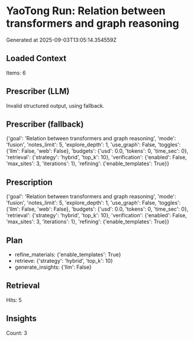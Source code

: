 # YaoTong Run: Relation between transformers and graph reasoning
Generated at 2025-09-03T13:05:14.354559Z

## Loaded Context
Items: 6

## Prescriber (LLM)
Invalid structured output, using fallback.

## Prescriber (fallback)
{'goal': 'Relation between transformers and graph reasoning', 'mode': 'fusion', 'notes_limit': 5, 'explore_depth': 1, 'use_graph': False, 'toggles': {'llm': False, 'web': False}, 'budgets': {'usd': 0.0, 'tokens': 0, 'time_sec': 0}, 'retrieval': {'strategy': 'hybrid', 'top_k': 10}, 'verification': {'enabled': False, 'max_sites': 3, 'iterations': 1}, 'refining': {'enable_templates': True}}

## Prescription
{'goal': 'Relation between transformers and graph reasoning', 'mode': 'fusion', 'notes_limit': 5, 'explore_depth': 1, 'use_graph': False, 'toggles': {'llm': False, 'web': False}, 'budgets': {'usd': 0.0, 'tokens': 0, 'time_sec': 0}, 'retrieval': {'strategy': 'hybrid', 'top_k': 10}, 'verification': {'enabled': False, 'max_sites': 3, 'iterations': 1}, 'refining': {'enable_templates': True}}

## Plan
- refine_materials: {'enable_templates': True}
- retrieve: {'strategy': 'hybrid', 'top_k': 10}
- generate_insights: {'llm': False}

## Retrieval
Hits: 5

## Insights
Count: 3